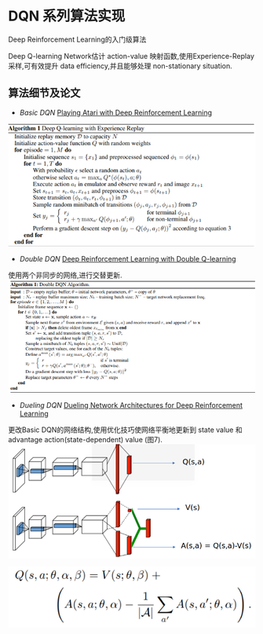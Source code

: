 # DQN 系列算法实现
Deep Reinforcement Learning的入门级算法

Deep Q-learning Network估计 action-value 映射函数,使用Experience-Replay采样,可有效提升 data efficiency,并且能够处理 non-stationary situation.

## 算法细节及论文
- *Basic DQN* [Playing Atari with Deep Reinforcement Learning][2]

![1]

- *Double DQN* [Deep Reinforcement Learning with Double Q-learning][3]

使用两个非同步的网络,进行交替更新.
![4]

- *Dueling DQN* [Dueling Network Architectures for Deep Reinforcement Learning
][5]

更改Basic DQN的网络结构,使用优化技巧使网络平衡地更新到 state value 和 advantage action(state-dependent) value (图7).
![6]

![7]

[1]: images/DQN%20with%20Experience%20Replay.png
[2]: https://arxiv.org/abs/1312.5602
[3]: https://arxiv.org/abs/1509.06461
[4]: images/Double%20DQN%20Algorithm.png
[5]: https://arxiv.org/abs/1511.06581
[6]: images/Dueling%20DQN%20Network.png
[7]: images/Dueling%20DQN%20optimization%20for%20identifiability.png
